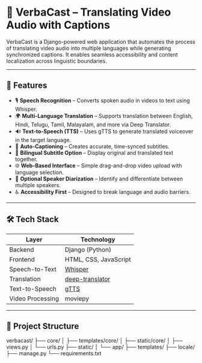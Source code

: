 # 🎥 VerbaCast – Translating Video Audio with Captions

VerbaCast is a Django-powered web application that automates the process of translating video audio into multiple languages while generating synchronized captions. It enables seamless accessibility and content localization across linguistic boundaries.

---

## 🚀 Features

- 🎙️ **Speech Recognition** – Converts spoken audio in videos to text using Whisper.
- 🌍 **Multi-Language Translation** – Supports translation between English, Hindi, Telugu, Tamil, Malayalam, and more via Deep Translator.
- 🔊 **Text-to-Speech (TTS)** – Uses gTTS to generate translated voiceover in the target language.
- 📝 **Auto-Captioning** – Creates accurate, time-synced subtitles.
- 💬 **Bilingual Subtitle Option** – Display original and translated text together.
- 🌐 **Web-Based Interface** – Simple drag-and-drop video upload with language selection.
- 🧠 **Optional Speaker Diarization** – Identify and differentiate between multiple speakers.
- ♿ **Accessibility First** – Designed to break language and audio barriers.

---

## 🛠️ Tech Stack

| Layer             | Technology                  |
|------------------|-----------------------------|
| Backend          | Django (Python)             |
| Frontend         | HTML, CSS, JavaScript       |
| Speech-to-Text   | [Whisper](https://github.com/openai/whisper) |
| Translation      | [deep-translator](https://pypi.org/project/deep-translator/) |
| Text-to-Speech   | [gTTS](https://pypi.org/project/gTTS/) |
| Video Processing | moviepy                     |

---

## 📂 Project Structure

verbacast/
├── core/
│ ├── templates/core/
│ ├── static/core/
│ ├── views.py
│ └── urls.py
├── static/
│ └── app/
├── templates/
├── locale/
├── manage.py
└── requirements.txt

